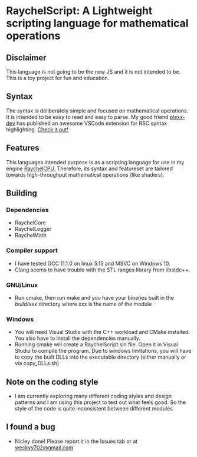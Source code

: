 # RaychelScript: A Lightweight scripting language for mathematical operations

## Disclaimer

This language is not going to be the new JS and it is not intended to be. This is a toy project for fun and education.

## Syntax

The syntax is deliberately simple and focused on mathematical operations. It is intended to be easy to read and easy to parse.
My good friend [plexx-dev](https://github.com/plexx-dev) has published an awesome VSCode extension for RSC syntax highlighting. [Check it out!](https://github.com/plexx-dev/rsc-syntax-highlighting)

## Features

This languages intended purpose is as a scripting language for use in my engine [RaychelCPU](https://github.com/Weckyy702/RaychelCPU). Therefore, its syntax and featureset are tailored towards high-throughput mathematical operations (like shaders).

## Building

### Dependencies

- RaychelCore
- RaychelLogger
- RaychelMath

### Compiler support

- I have tested GCC 11.1.0 on linux 5.15 and MSVC on Windows 10.
- Clang seems to have trouble with the STL ranges library from libstdc++.

### GNU/Linux

- Run cmake, then run make and you have your binaries built in the *build/xxx* directory where xxx is the name of the module

### Windows

- You will need Visual Studio with the C++ workload and CMake installed. You also have to install the dependencies manually.
- Running cmake will create a RaychelScript.sln file. Open it in Visual Studio to compile the program. Due to windows limitations, you will have
    to copy the built DLLs into the executable directory (either manually or via copy_DLLs.sh)

## Note on the coding style

- I am currently exploring many different coding styles and design patterns and I am using this project to test out what feels good. So the style of the code is quite inconsistent between different modules.

## I found a bug

- Nicley done!
Please report it in the Issues tab or at weckyy702@gmail.com

